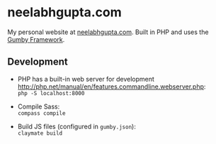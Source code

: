 # neelabhgupta.com
My personal website at [neelabhgupta.com](http://neelabhgupta.com/).
Built in PHP and uses the [Gumby Framework](http://gumbyframework.com/).

## Development
* PHP has a built-in web server for development <http://php.net/manual/en/features.commandline.webserver.php>:  
`php -S localhost:8000`

* Compile Sass:  
`compass compile`

* Build JS files (configured in `gumby.json`):  
`claymate build`
